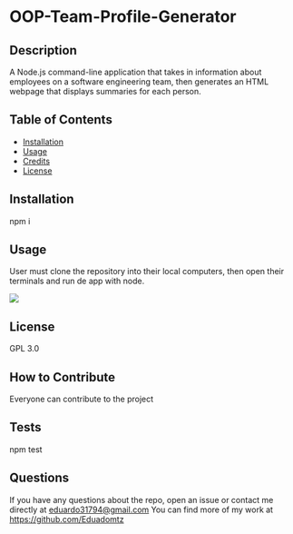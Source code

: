 # OOP-Team-Profile-Generator

 ## Description
 A Node.js command-line application that takes in information about employees on a software engineering team, then generates an HTML webpage that displays summaries for each person.
  
  ## Table of Contents
  - [Installation](#installation)
  - [Usage](#usage)
  - [Credits](#credits)
  - [License](#license)
  
  ## Installation
  npm i

  ## Usage
  User must clone the repository into their local computers, then open their terminals and run de app with node.

<img src="./.gif">

  ## License
  GPL 3.0

  ## How to Contribute
  Everyone can contribute to the project

  ## Tests
  npm test
  
  ## Questions
  If you have any questions about the repo, open an issue or contact me directly at eduardo31794@gmail.com You can find more of my work at https://github.com/Eduadomtz